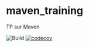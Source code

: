 # maven_training
TP sur Maven

![Build](https://github.com/Leffycace/maven_training/actions/workflows/build.yml/badge.svg)
[![codecov](https://codecov.io/gh/Leffycace/maven_training/branch/main/graph/badge.svg?token=cvPmjDZp6c)](https://codecov.io/gh/Leffycace/maven_training)

